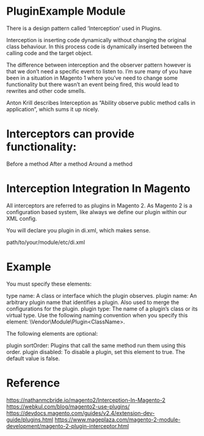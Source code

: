# PluginExample Module

There is a design pattern called ‘Interception’ used in Plugins.

Interception is inserting code dynamically without changing the original class behaviour. In this process code is dynamically inserted between the calling code and the target object.

The difference between interception and the observer pattern however is that we don’t need a specific event to listen to. I’m sure many of you have been in a situation in Magento 1 where you’ve need to change some functionality but there wasn’t an event being fired, this would lead to rewrites and other code smells.

Anton Krill describes Interception as “Ability observe public method calls in application”, which sums it up nicely.

# Interceptors can provide functionality:

Before a method
After a method
Around a method

# Interception Integration In Magento

All interceptors are referred to as plugins in Magento 2. As Magento 2 is a configuration based system, like always we define our plugin within our XML config.

You will declare you plugin in di.xml, which makes sense.

path/to/your/module/etc/di.xml

# Example

<config>
    <type name="Magento\Catalog\Model\Product">
        <plugin name="aj_pluginexample_product" type="AJ\PluginExample\Model\Product" sortOrder="100" disabled="false" />
    </type>
</config>

You must specify these elements:

type name: A class or interface which the plugin observes.
plugin name: An arbitrary plugin name that identifies a plugin. Also used to merge the configurations for the plugin.
plugin type: The name of a plugin’s class or its virtual type. Use the following naming convention when you specify this element: \Vendor\Module\Plugin\<ClassName>.

The following elements are optional:

plugin sortOrder: Plugins that call the same method run them using this order.
plugin disabled: To disable a plugin, set this element to true. The default value is false.

# Reference

https://nathanmcbride.io/magento2/Interception-In-Magento-2
https://webkul.com/blog/magento2-use-plugins/
https://devdocs.magento.com/guides/v2.4/extension-dev-guide/plugins.html
https://www.mageplaza.com/magento-2-module-development/magento-2-plugin-interceptor.html
